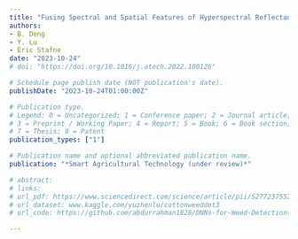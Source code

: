 ```yaml
---
title: "Fusing Spectral and Spatial Features of Hyperspectral Reflectance Imagery to Differentiate between Normal and Defective Blueberries"
authors: 
- B. Deng
- Y. Lu
- Eric Stafne
date: "2023-10-24"
# doi: "https://doi.org/10.1016/j.atech.2022.100126"

# Schedule page publish date (NOT publication's date).
publishDate: "2023-10-24T01:00:00Z"

# Publication type.
# Legend: 0 = Uncategorized; 1 = Conference paper; 2 = Journal article;
# 3 = Preprint / Working Paper; 4 = Report; 5 = Book; 6 = Book section;
# 7 = Thesis; 8 = Patent
publication_types: ["1"]

# Publication name and optional abbreviated publication name.
publication: "*Smart Agricultural Technology (under review)*"

# abstract: 
# links:
# url_pdf: https://www.sciencedirect.com/science/article/pii/S2772375522000910
# url_dataset: www.kaggle.com/yuzhenlu/cottonweeddet3
# url_code: https://github.com/abdurrahman1828/DNNs-for-Weed-Detections

---
```

